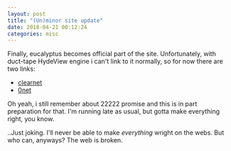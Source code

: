 ```yaml
---
layout: post
title: "(Un)minor site update"
date: 2018-04-21 00:12:24
categories: misc
---
```


Finally, eucalyptus becomes official part of the site. Unfortunately, with
duct-tape HydeView engine i can't link to it normally, so for now there are two
links:

- [clearnet](/eucalyptus-ff)
- <a href="/" onclick="page.initialize('eucalyptus/')">0net</a>

<cut/>

Oh yeah, i still remember about 22222 promise and this is in part preparation
for that. I'm running late as usual, but gotta make everything right, you know.

..Just joking. I'll never be able to make *everything* wright on the webs. But
who can, anyways? The web is broken.
